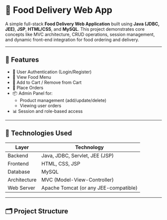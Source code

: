 # 🍔 Food Delivery Web App

A simple full-stack **Food Delivery Web Application** built using **Java (JDBC, JEE)**, **JSP**, **HTML/CSS**, and **MySQL**. This project demonstrates core concepts like MVC architecture, CRUD operations, session management, and dynamic front-end integration for food ordering and delivery.

---

## 🚀 Features

- 🔐 User Authentication (Login/Register)
- 🍱 View Food Menu
- 🛒 Add to Cart / Remove from Cart
- 🧾 Place Orders
- 📦 Admin Panel for:
  - Product management (add/update/delete)
  - Viewing user orders
- 📊 Session and role-based access

---

## 🧰 Technologies Used

| Layer        | Technology                             |
|--------------|-----------------------------------------|
| Backend      | Java, JDBC, Servlet, JEE (JSP)          |
| Frontend     | HTML, CSS, JSP                          |
| Database     | MySQL                                   |
| Architecture | MVC (Model-View-Controller)             |
| Web Server   | Apache Tomcat (or any JEE-compatible)   |

---

## 🗂️ Project Structure

